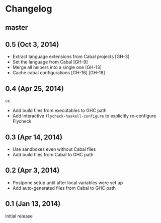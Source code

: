Changelog
=========

master
------

0.5 (Oct 3, 2014)
-----------------

- Extract language extensions from Cabal projects [GH-3]
- Set the language from Cabal [GH-9]
- Merge all helpers into a single one [GH-13]
- Cache cabal configurations [GH-16] [GH-18]

0.4 (Apr 25, 2014)
------------------
cc
- Add build files from executables to GHC path
- Add interactive `flycheck-haskell-configure` to explicitly re-configure
  Flycheck

0.3 (Apr 14, 2014)
------------------

- Use sandboxes even without Cabal files
- Add build files from Cabal to GHC path

0.2 (Apr 3, 2014)
-----------------

- Postpone setup until after local variables were set up
- Add auto-generated files from Cabal to GHC path

0.1 (Jan 13, 2014)
------------------

Initial release
